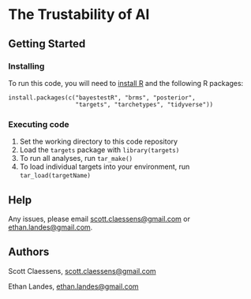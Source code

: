 # The Trustability of AI

## Getting Started

### Installing

To run this code, you will need to [install R](https://www.r-project.org/) and 
the following R packages:

```
install.packages(c("bayestestR", "brms", "posterior", 
                   "targets", "tarchetypes", "tidyverse"))
```

### Executing code

1. Set the working directory to this code repository
2. Load the `targets` package with `library(targets)`
3. To run all analyses, run `tar_make()`
4. To load individual targets into your environment, run `tar_load(targetName)`

## Help

Any issues, please email scott.claessens@gmail.com or ethan.landes@gmail.com.

## Authors

Scott Claessens, scott.claessens@gmail.com

Ethan Landes, ethan.landes@gmail.com
